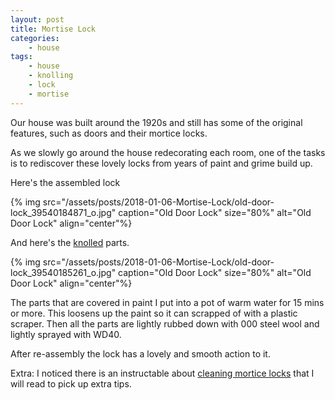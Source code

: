```yaml
---
layout: post
title: Mortise Lock
categories:
    - house
tags:
    - house
    - knolling
    - lock
    - mortise
---
```


Our house was built around the 1920s and still has some of the original features, such as doors and their mortice locks.

As we slowly go around the house redecorating each room, one of the tasks is to rediscover these lovely locks from years of paint and grime build up.

Here's the assembled lock

{% img src="/assets/posts/2018-01-06-Mortise-Lock/old-door-lock_39540184871_o.jpg" caption="Old Door Lock" size="80%" alt="Old Door Lock" align="center"%}

And here's the [knolled](https://en.wikipedia.org/wiki/Knolling) parts.

{% img src="/assets/posts/2018-01-06-Mortise-Lock/old-door-lock_39540185261_o.jpg" caption="Old Door Lock" size="80%" alt="Old Door Lock" align="center"%}

The parts that are covered in paint I put into a pot of warm water for 15 mins or more. This loosens up the paint so it can scrapped of with a plastic scraper. Then all the parts are lightly rubbed down with 000 steel wool and lightly sprayed with WD40.

After re-assembly the lock has a lovely and smooth action to it.

Extra: I noticed there is an instructable about [cleaning mortice locks](http://www.instructables.com/id/Cleaning-and-Repairing-an-Antique-Mortise-Door-Loc/) that I will read to pick up extra tips.
